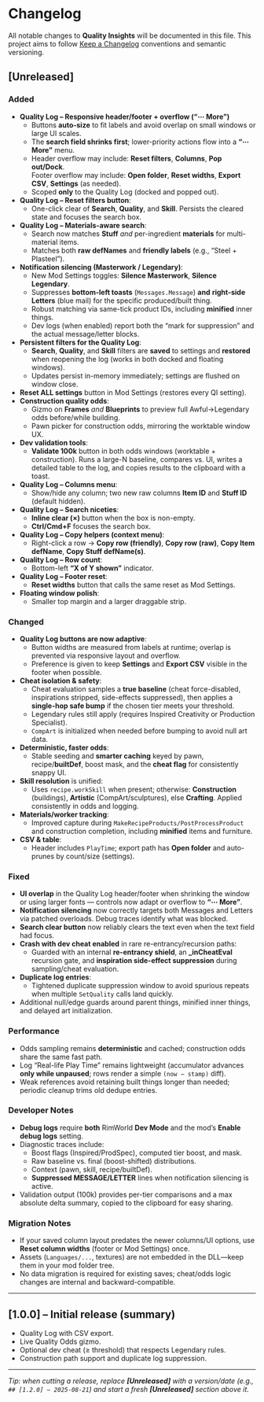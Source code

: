 # Changelog

All notable changes to **Quality Insights** will be documented in this file.
This project aims to follow [Keep a Changelog](https://keepachangelog.com/) conventions and semantic versioning.

## [Unreleased]

### Added
- **Quality Log – Responsive header/footer + overflow (“⋯ More”)**
  - Buttons **auto-size** to fit labels and avoid overlap on small windows or large UI scales.
  - The **search field shrinks first**; lower-priority actions flow into a **“⋯ More”** menu.
  - Header overflow may include: **Reset filters**, **Columns**, **Pop out/Dock**.  
    Footer overflow may include: **Open folder**, **Reset widths**, **Export CSV**, **Settings** (as needed).
  - Scoped **only** to the Quality Log (docked and popped out).
- **Quality Log – Reset filters button**:
  - One-click clear of **Search**, **Quality**, and **Skill**. Persists the cleared state and focuses the search box.
- **Quality Log – Materials-aware search**:
  - Search now matches **Stuff** *and* per-ingredient **materials** for multi-material items.
  - Matches both **raw defNames** and **friendly labels** (e.g., “Steel + Plasteel”).
- **Notification silencing (Masterwork / Legendary)**:
  - New Mod Settings toggles: **Silence Masterwork**, **Silence Legendary**.
  - Suppresses **bottom-left toasts** (`Messages.Message`) **and** **right-side Letters** (blue mail) for the specific produced/built thing.
  - Robust matching via same-tick product IDs, including **minified** inner things.
  - Dev logs (when enabled) report both the “mark for suppression” and the actual message/letter blocks.
- **Persistent filters for the Quality Log**:
  - **Search**, **Quality**, and **Skill** filters are **saved** to settings and **restored** when reopening the log (works in both docked and floating windows).
  - Updates persist in-memory immediately; settings are flushed on window close.
- **Reset ALL settings** button in Mod Settings (restores every QI setting).
- **Construction quality odds**:
  - Gizmo on **Frames** *and* **Blueprints** to preview full Awful→Legendary odds before/while building.
  - Pawn picker for construction odds, mirroring the worktable window UX.
- **Dev validation tools**:
  - **Validate 100k** button in both odds windows (worktable + construction). Runs a large-N baseline, compares vs. UI, writes a detailed table to the log, and copies results to the clipboard with a toast.
- **Quality Log – Columns menu**:
  - Show/hide any column; two new raw columns **Item ID** and **Stuff ID** (default hidden).
- **Quality Log – Search niceties**:
  - **Inline clear (×)** button when the box is non-empty.
  - **Ctrl/Cmd+F** focuses the search box.
- **Quality Log – Copy helpers (context menu)**:
  - Right-click a row → **Copy row (friendly)**, **Copy row (raw)**, **Copy Item defName**, **Copy Stuff defName(s)**.
- **Quality Log – Row count**:
  - Bottom-left **“X of Y shown”** indicator.
- **Quality Log – Footer reset**:
  - **Reset widths** button that calls the same reset as Mod Settings.
- **Floating window polish**:
  - Smaller top margin and a larger draggable strip.

### Changed
- **Quality Log buttons are now adaptive**:
  - Button widths are measured from labels at runtime; overlap is prevented via responsive layout and overflow.
  - Preference is given to keep **Settings** and **Export CSV** visible in the footer when possible.
- **Cheat isolation & safety**:
  - Cheat evaluation samples a **true baseline** (cheat force-disabled, inspirations stripped, side-effects suppressed), then applies a **single-hop safe bump** if the chosen tier meets your threshold.
  - Legendary rules still apply (requires Inspired Creativity or Production Specialist).
  - `CompArt` is initialized when needed before bumping to avoid null art data.
- **Deterministic, faster odds**:
  - Stable seeding and **smarter caching** keyed by pawn, recipe/**builtDef**, boost mask, and the **cheat flag** for consistently snappy UI.
- **Skill resolution** is unified:
  - Uses `recipe.workSkill` when present; otherwise: **Construction** (buildings), **Artistic** (CompArt/sculptures), else **Crafting**. Applied consistently in odds and logging.
- **Materials/worker tracking**:
  - Improved capture during `MakeRecipeProducts/PostProcessProduct` and construction completion, including **minified** items and furniture.
- **CSV & table**:
  - Header includes `PlayTime`; export path has **Open folder** and auto-prunes by count/size (settings).

### Fixed
- **UI overlap** in the Quality Log header/footer when shrinking the window or using larger fonts — controls now adapt or overflow to **“⋯ More”**.
- **Notification silencing** now correctly targets both Messages and Letters via patched overloads. Debug traces identify what was blocked.
- **Search clear button** now reliably clears the text even when the text field had focus.
- **Crash with dev cheat enabled** in rare re-entrancy/recursion paths:
  - Guarded with an internal **re-entrancy shield**, an **_inCheatEval** recursion gate, and **inspiration side-effect suppression** during sampling/cheat evaluation.
- **Duplicate log entries**:
  - Tightened duplicate suppression window to avoid spurious repeats when multiple `SetQuality` calls land quickly.
- Additional null/edge guards around parent things, minified inner things, and delayed art initialization.

### Performance
- Odds sampling remains **deterministic** and cached; construction odds share the same fast path.
- Log “Real-life Play Time” remains lightweight (accumulator advances **only while unpaused**; rows render a simple `(now − stamp)` diff).
- Weak references avoid retaining built things longer than needed; periodic cleanup trims old dedupe entries.

### Developer Notes
- **Debug logs** require **both** RimWorld **Dev Mode** and the mod’s **Enable debug logs** setting.
- Diagnostic traces include:
  - Boost flags (Inspired/ProdSpec), computed tier boost, and mask.
  - Raw baseline vs. final (boost-shifted) distributions.
  - Context (pawn, skill, recipe/builtDef).
  - **Suppressed MESSAGE/LETTER** lines when notification silencing is active.
- Validation output (100k) provides per-tier comparisons and a max absolute delta summary, copied to the clipboard for easy sharing.

### Migration Notes
- If your saved column layout predates the newer columns/UI options, use **Reset column widths** (footer or Mod Settings) once.
- Assets (`Languages/...`, textures) are not embedded in the DLL—keep them in your mod folder tree.
- No data migration is required for existing saves; cheat/odds logic changes are internal and backward-compatible.

---

## [1.0.0] – Initial release (summary)
- Quality Log with CSV export.
- Live Quality Odds gizmo.
- Optional dev cheat (≥ threshold) that respects Legendary rules.
- Construction path support and duplicate log suppression.

---

*Tip: when cutting a release, replace **[Unreleased]** with a version/date (e.g., `## [1.2.0] – 2025-08-21`) and start a fresh **[Unreleased]** section above it.*
